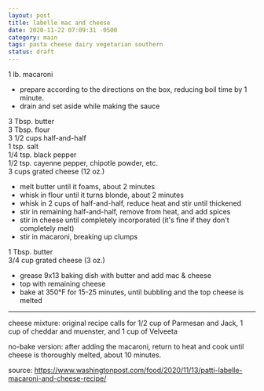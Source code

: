 ```yaml
---
layout: post
title: labelle mac and cheese
date: 2020-11-22 07:09:31 -0500
category: main
tags: pasta cheese dairy vegetarian southern
status: draft
---
```


1 lb. macaroni
* prepare according to the directions on the box, reducing boil time by 1 minute.
* drain and set aside while making the sauce

3 Tbsp. butter  
3 Tbsp. flour  
3 1/2 cups half-and-half  
1 tsp. salt  
1/4 tsp. black pepper  
1/2 tsp. cayenne pepper, chipotle powder, etc.  
3 cups grated cheese (12 oz.)  
* melt butter until it foams, about 2 minutes
* whisk in flour until it turns blonde, about 2 minutes
* whisk in 2 cups of half-and-half, reduce heat and stir until thickened
* stir in remaining half-and-half, remove from heat, and add spices
* stir in cheese until completely incorporated (it's fine if they don't completely melt)
* stir in macaroni, breaking up clumps

1 Tbsp. butter  
3/4 cup grated cheese (3 oz.)  
* grease 9x13 baking dish with butter and add mac & cheese
* top with remaining cheese
* bake at 350°F for 15-25 minutes, until bubbling and the top cheese is melted

---

cheese mixture: original recipe calls for 1/2 cup of Parmesan and Jack, 1 cup of cheddar and muenster, and 1 cup of Velveeta

no-bake version: after adding the macaroni, return to heat and cook until cheese is thoroughly melted, about 10 minutes.

source: <https://www.washingtonpost.com/food/2020/11/13/patti-labelle-macaroni-and-cheese-recipe/>

